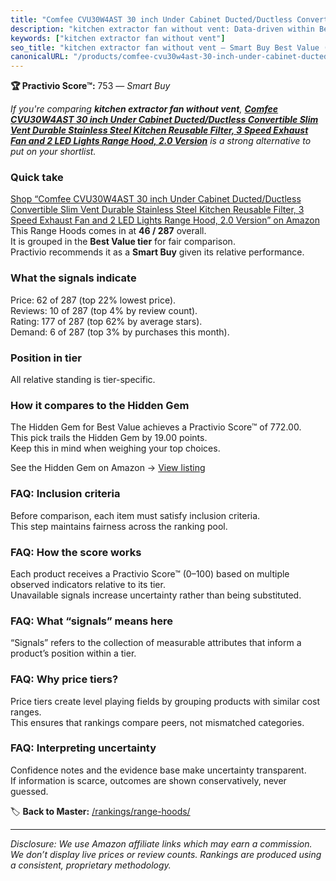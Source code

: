 ```yaml
---
title: "Comfee CVU30W4AST 30 inch Under Cabinet Ducted/Ductless Convertible Slim Vent Durable Stainless Steel Kitchen Reusable Filter, 3 Speed Exhaust Fan and 2 LED Lights Range Hood, 2.0 Version"
description: "kitchen extractor fan without vent: Data-driven within Best Value ranking using the Practivio Score™. Positioned by quality, value, demand, findability, moment…"
keywords: ["kitchen extractor fan without vent"]
seo_title: "kitchen extractor fan without vent — Smart Buy Best Value (2025)"
canonicalURL: "/products/comfee-cvu30w4ast-30-inch-under-cabinet-ductedductless-convertible-slim-vent-durable-stainless-steel-kitchen-reusable-filter-3-speed-exhaust-fan-and-2-led-lights-range-hood-20-version-B09V7287P5/"
---
```


**🏆 Practivio Score™:** 753 — _Smart Buy_


*If you're comparing **kitchen extractor fan without vent**, **[Comfee CVU30W4AST 30 inch Under Cabinet Ducted/Ductless Convertible Slim Vent Durable Stainless Steel Kitchen Reusable Filter, 3 Speed Exhaust Fan and 2 LED Lights Range Hood, 2.0 Version](https://www.amazon.com/dp/B09V7287P5?tag=practivio-20)** is a strong alternative to put on your shortlist.*
### Quick take
[Shop “Comfee CVU30W4AST 30 inch Under Cabinet Ducted/Ductless Convertible Slim Vent Durable Stainless Steel Kitchen Reusable Filter, 3 Speed Exhaust Fan and 2 LED Lights Range Hood, 2.0 Version” on Amazon](https://www.amazon.com/dp/B09V7287P5?tag=practivio-20)
This Range Hoods comes in at **46 / 287** overall.  
It is grouped in the **Best Value tier** for fair comparison.  
Practivio recommends it as a **Smart Buy** given its relative performance.

### What the signals indicate
Price: 62 of 287 (top 22% lowest price).  
Reviews: 10 of 287 (top 4% by review count).  
Rating: 177 of 287 (top 62% by average stars).  
Demand: 6 of 287 (top 3% by purchases this month).

### Position in tier
All relative standing is tier-specific.

### How it compares to the Hidden Gem
The Hidden Gem for Best Value achieves a Practivio Score™ of 772.00.  
This pick trails the Hidden Gem by 19.00 points.  
Keep this in mind when weighing your top choices.  

See the Hidden Gem on Amazon → [View listing](https://www.amazon.com/dp/B077BPDF8S?tag=practivio-20)

### FAQ: Inclusion criteria
Before comparison, each item must satisfy inclusion criteria.  
This step maintains fairness across the ranking pool.

### FAQ: How the score works
Each product receives a Practivio Score™ (0–100) based on multiple observed indicators relative to its tier.  
Unavailable signals increase uncertainty rather than being substituted.

### FAQ: What “signals” means here
“Signals” refers to the collection of measurable attributes that inform a product’s position within a tier.

### FAQ: Why price tiers?
Price tiers create level playing fields by grouping products with similar cost ranges.  
This ensures that rankings compare peers, not mismatched categories.

### FAQ: Interpreting uncertainty
Confidence notes and the evidence base make uncertainty transparent.  
If information is scarce, outcomes are shown conservatively, never guessed.


🏷️ **Back to Master:** [/rankings/range-hoods/](/rankings/range-hoods/)

---
_Disclosure: We use Amazon affiliate links which may earn a commission. We don’t display live prices or review counts. Rankings are produced using a consistent, proprietary methodology._
